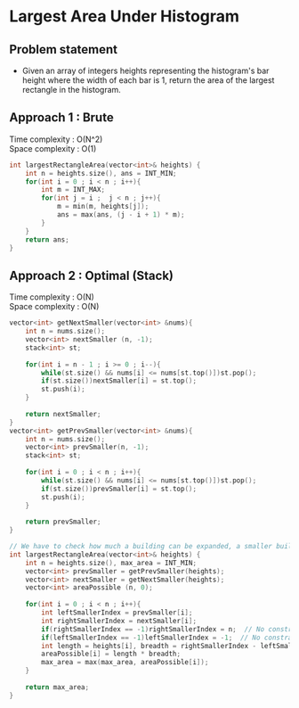 # Largest Area Under Histogram

## Problem statement

- Given an array of integers heights representing the histogram's bar height where the width of each bar is 1, return the area of the largest rectangle in the histogram.
 
## Approach 1 : Brute

Time complexity : O(N^2)  
Space complexity : O(1)

```cpp
int largestRectangleArea(vector<int>& heights) {
    int n = heights.size(), ans = INT_MIN;
    for(int i = 0 ; i < n ; i++){
        int m = INT_MAX;
        for(int j = i ;  j < n ; j++){
            m = min(m, heights[j]);
            ans = max(ans, (j - i + 1) * m);
        }
    }
    return ans;
}
```

## Approach 2 : Optimal (Stack)

Time complexity : O(N)  
Space complexity : O(N)

```cpp
vector<int> getNextSmaller(vector<int> &nums){
    int n = nums.size();
    vector<int> nextSmaller (n, -1);
    stack<int> st;
    
    for(int i = n - 1 ; i >= 0 ; i--){
        while(st.size() && nums[i] <= nums[st.top()])st.pop();
        if(st.size())nextSmaller[i] = st.top(); 
        st.push(i);
    }        
    
    return nextSmaller;
}
vector<int> getPrevSmaller(vector<int> &nums){
    int n = nums.size();
    vector<int> prevSmaller(n, -1);
    stack<int> st;
    
    for(int i = 0 ; i < n ; i++){
        while(st.size() && nums[i] <= nums[st.top()])st.pop();
        if(st.size())prevSmaller[i] = st.top();
        st.push(i);
    }
    
    return prevSmaller;
}

// We have to check how much a building can be expanded, a smaller building will stop stop the expansion
int largestRectangleArea(vector<int>& heights) {
    int n = heights.size(), max_area = INT_MIN;
    vector<int> prevSmaller = getPrevSmaller(heights);
    vector<int> nextSmaller = getNextSmaller(heights);
    vector<int> areaPossible (n, 0);
    
    for(int i = 0 ; i < n ; i++){
        int leftSmallerIndex = prevSmaller[i];
        int rightSmallerIndex = nextSmaller[i];
        if(rightSmallerIndex == -1)rightSmallerIndex = n;  // No constraint on expansion to the right 
        if(leftSmallerIndex == -1)leftSmallerIndex = -1;  // No constraint on expansion to the left
        int length = heights[i], breadth = rightSmallerIndex - leftSmallerIndex - 1;
        areaPossible[i] = length * breadth;
        max_area = max(max_area, areaPossible[i]);
    }
    
    return max_area;
}
```